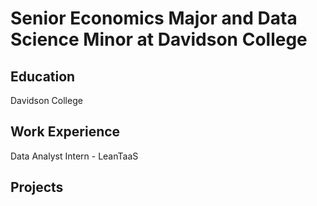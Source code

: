 # Senior Economics Major and Data Science Minor at Davidson College

## Education
Davidson College

## Work Experience
Data Analyst Intern - LeanTaaS

## Projects
